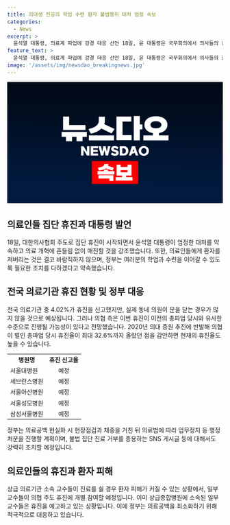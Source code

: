 ```yaml
---
title: 의대생 전공의 학업 수련 환자 불법행위 대처 엄정 속보
categories:
  - News
excerpt: >
  윤석열 대통령, 의료계 파업에 강경 대응 선언 18일, 윤 대통령은 국무회의에서 의사들의 집단행동에 대해 엄정히 대처할 것이라고 밝혔다. 정부는 지역 의료 보장과 의료시스템 개혁에 노력할 것을 강조했다. 보건부는 의료기관에 업무개시명령을 발령하고 의료법에 따른 업무정지 등 강력한 조치를 취할 예정이라고 전했다. 지난 총파업 시기와 달리 이번에는 의사들의 휴진율이 예상을 상회할 것으로 보인다.
feature_text: >
  윤석열 대통령, 의료계 파업에 강경 대응 선언 18일, 윤 대통령은 국무회의에서 의사들의 집단행동에 대해 엄정히 대처할 것이라고 밝혔다. 정부는 지역 의료 보장과 의료시스템 개혁에 노력할 것을 강조했다. 보건부는 의료기관에 업무개시명령을 발령하고 의료법에 따른 업무정지 등 강력한 조치를 취할 예정이라고 전했다. 지난 총파업 시기와 달리 이번에는 의사들의 휴진율이 예상을 상회할 것으로 보인다.
image: '/assets/img/newsdao_breakingnews.jpg'
---
```


<p><img src="/assets/img/newsdao_breakingnews.jpg" alt="implanttips 속보" /></p>

<h2 data-ke-size="size26">의료인들 집단 휴진과 대통령 발언</h2>

<p data-ke-size="size16">18일, 대한의사협회 주도로 집단 휴진이 시작되면서 윤석열 대통령이 엄정한 대처를 약속하고 의료 개혁에 흔들림 없이 매진할 것을 강조했습니다. 또한, 의료인들에게 환자를 저버리는 것은 결코 바람직하지 않으며, 정부는 여러분의 학업과 수련을 이어갈 수 있도록 필요한 조치를 다하겠다고 약속했습니다.</p>

<h2 data-ke-size="size26">전국 의료기관 휴진 현황 및 정부 대응</h2>

<p data-ke-size="size16">전국 의료기관 중 4.02%가 휴진을 신고했지만, 실제 동네 의원이 문을 닫는 경우가 많지 않을 것으로 예상됩니다. 그러나 의협 측은 이번 휴진이 이전의 총파업 당시와 유사한 수준으로 진행될 가능성이 있다고 전망했습니다. 2020년 의대 증원 추진에 반발해 의협이 벌인 총파업 당시 휴진율이 최대 32.6%까지 올랐던 점을 감안하면 현재의 휴진율도 높을 수 있습니다.</p>

<table>
    <tr>
        <td style="text-align: center; height: 17px;"><b>병원명</b></td>
        <td style="text-align: center; height: 17px;"><b>휴진 신고율</b></td>
    </tr>
    <tr>
        <td style="text-align: left; height: 17px;">서울대병원</td>
        <td style="text-align: center; height: 17px;">예정</td>
    </tr>
    <tr>
        <td style="text-align: left; height: 17px;">세브란스병원</td>
        <td style="text-align: center; height: 17px;">예정</td>
    </tr>
    <tr>
        <td style="text-align: left; height: 17px;">서울아산병원</td>
        <td style="text-align: center; height: 17px;">예정</td>
    </tr>
    <tr>
        <td style="text-align: left; height: 17px;">서울성모병원</td>
        <td style="text-align: center; height: 17px;">예정</td>
    </tr>
    <tr>
        <td style="text-align: left; height: 17px;">삼성서울병원</td>
        <td style="text-align: center; height: 17px;">예정</td>
    </tr>
</table>

<p data-ke-size="size16">정부는 의료공백 현실화 시 현장점검과 채증을 거친 뒤 의료법에 따라 업무정지 등 행정처분을 진행할 계획이며, 불법 집단 진료 거부를 종용하는 SNS 게시글 등에 대해서도 강력히 조치할 예정입니다.</p>

<h2 data-ke-size="size26">의료인들의 휴진과 환자 피해</h2>

<p data-ke-size="size16">상급 의료기관 소속 교수들이 진료를 쉴 경우 환자 피해가 커질 수 있는 상황에서, 일부 교수들이 의협 주도 휴진에 개별 참여할 예정입니다. 이미 상급종합병원에 소속된 일부 교수들은 휴진을 예고하고 있는 상황입니다. 이에 정부는 의료공백을 최소화하기 위해 적극적으로 대응하고 있습니다.</p>


